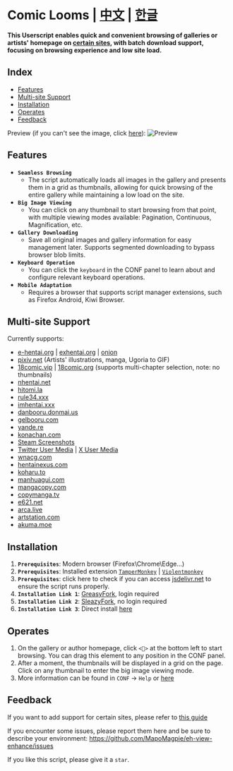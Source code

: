 # Comic Looms | [中文](./.assets/README_CN.md) | [한글](./.assets/README_KO.md)

**This Userscript enables quick and convenient browsing of galleries or artists' homepage on [certain sites](#multi-site-support), with batch download support, focusing on browsing experience and low site load.**

## Index

- [Features](#features)
- [Multi-site Support](#multi-site-support)
- [Installation](#installation)
- [Operates](#operates)
- [Feedback](#feedback)

Preview (if you can't see the image, click [here](./.assets/preview.md)):
![Preview](./.assets/eh-view-enhance-showcase3.avif 'Preview')

## <a name="features">Features</a>

- **`Seamless Browsing`**
  - The script automatically loads all images in the gallery and presents them in a grid as thumbnails, allowing for quick browsing of the entire gallery while maintaining a low load on the site.
- **`Big Image Viewing`**
  - You can click on any thumbnail to start browsing from that point, with multiple viewing modes available: Pagination, Continuous, Magnification, etc.
- **`Gallery Downloading`**
  - Save all original images and gallery information for easy management later. Supports segmented downloading to bypass browser blob limits.
- **`Keyboard Operation`**
  - You can click the `keyboard` in the CONF panel to learn about and configure relevant keyboard operations.
- **`Mobile Adaptation`**
  - Requires a browser that supports script manager extensions, such as Firefox Android, Kiwi Browser.

## <a name="multi-site-support">Multi-site Support</a>

Currently supports:

- [e-hentai.org](https://e-hentai.org) | [exhentai.org](https://exhentai.org) | [onion](http://exhentai55ld2wyap5juskbm67czulomrouspdacjamjeloj7ugjbsad.onion)
- [pixiv.net](https://pixiv.net) (Artists' illustrations, manga, Ugoria to GIF)
- [18comic.vip](https://18comic.vip) | [18comic.org](https://18comic.org) (supports multi-chapter selection, note: no thumbnails)
- [nhentai.net](https://nhentai.net)
- [hitomi.la](https://hitomi.la)
- [rule34.xxx](https://rule34.xxx)
- [imhentai.xxx](https://imhentai.xxx)
- [danbooru.donmai.us](https://danbooru.donmai.us)
- [gelbooru.com](https://gelbooru.com)
- [yande.re](https://yande.re)
- [konachan.com](https://konachan.com)
- [Steam Screenshots](https://steamcommunity.com/id/some/screenshots)
- [Twitter User Media](https://twitter.com/NASA/media) | [X User Media](https://x.com/NASA/media)
- [wnacg.com](https://www.wnacg.com)
- [hentainexus.com](https://hentainexus.com)
- [koharu.to](https://koharu.to)
- [manhuagui.com](https://www.manhuagui.com/comic/7580)
- [mangacopy.com](https://www.mangacopy.com)
- [copymanga.tv](https://www.copymanga.tv)
- [e621.net](https://e621.net)
- [arca.live](https://arca.live)
- [artstation.com](https://www.artstation.com)
- [akuma.moe](https://akuma.moe)

## <a name="installation">Installation</a>

1. **`Prerequisites`**: Modern browser (Firefox\Chrome\Edge...)
1. **`Prerequisites`**: Installed extension [`TamperMonkey`](https://www.tampermonkey.net/) | [`Violentmonkey`](https://violentmonkey.github.io/)
1. **`Prerequisites`**: click here to check if you can access [jsdelivr.net](https://cdn.jsdelivr.net) to ensure the script runs properly.
1. **`Installation Link 1`**: [GreasyFork](https://greasyfork.org/en/scripts/397848-e-hentai-view-enhance), login required
1. **`Installation Link 2`**: [SleazyFork](https://sleazyfork.org/en/scripts/397848-e-hentai-view-enhance), no login required
1. **`Installation Link 3`**: Direct install [here](https://github.com/MapoMagpie/eh-view-enhance/raw/master/eh-view-enhance.user.js)

## <a name="operates">Operates</a>

1. On the gallery or author homepage, click `<🎑>` at the bottom left to start browsing. You can drag this element to any position in the CONF panel.
1. After a moment, the thumbnails will be displayed in a grid on the page. Click on any thumbnail to enter the big image viewing mode.
1. More information can be found in `CONF` -> `Help` or [here](./.assets/HELP.md)

## <a name="feedback">Feedback</a>

If you want to add support for certain sites, please refer to [this guide](./assets/CONTRIBUTING.md)

If you encounter some issues, please report them here and be sure to describe your environment: https://github.com/MapoMagpie/eh-view-enhance/issues

If you like this script, please give it a `star`.
